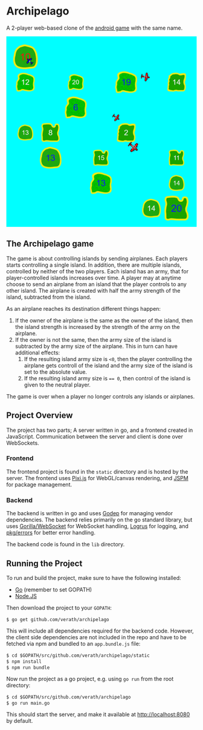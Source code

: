 # Archipelago

A 2-player web-based clone of the [android game](https://play.google.com/store/apps/details?id=com.sgg.archipelago_kr) with the same name.

![Screenshot Archipelago](.github/screenshot1.png)

## The Archipelago game

The game is about controlling islands by sending airplanes. Each players starts controlling a single island. In addition, there are multiple islands, controlled by neither of the two players. Each island has an army, that for player-controlled islands increases over time. A player may at anytime choose to send an airplane from an island that the player controls to any other island. The airplane is created with half the army strength of the island, subtracted from the island.

As an airplane reaches its destination different things happen:
  1. If the owner of the airplane is the same as the owner of the island, then the island strength is increased by the strength of the army on the airplane.
  2. If the owner is not the same, then the army size of the island is subtracted by the army size of the airplane. This in turn can have additional effects:
     1. If the resulting island army size is `<0`, then the player controlling the airplane gets controll of the island and the army size of the island is set to the absolute value.
     2. If the resulting island army size is `== 0`, then control of the island is given to the neutral player.

The game is over when a player no longer controls any islands or airplanes.

## Project Overview

The project has two parts; A server written in go, and a frontend created in JavaScript. Communication between the server and client is done over WebSockets.

### Frontend

The frontend project is found in the `static` directory and is hosted by the server. The frontend uses [Pixi.js](https://github.com/pixijs/pixi.js) for WebGL/canvas rendering, and [JSPM](jspm.io) for package management.

### Backend

The backend is written in go and uses [Godep](https://github.com/tools/godep) for managing vendor dependencies. The backend relies primarily on the go standard library, but uses [Gorilla/WebSocket](https://github.com/gorilla/websocket) for WebSocket handling, [Logrus](https://github.com/Sirupsen/logrus) for logging, and [pkg/errors](https://github.com/pkg/errors) for better error handling. 

The backend code is found in the `lib` directory.

## Running the Project

To run and build the project, make sure to have the following installed:
* [Go](https://golang.org/dl/) (remember to set GOPATH)
* [Node.JS](https://nodejs.org/en/download/)

Then download the project to your `GOPATH`:
```
$ go get github.com/verath/archipelago
```

This will include all dependencies required for the backend code. However, the client side dependencies are not included in the repo and have to be fetched via npm and bundled to an `app.bundle.js` file:

```
$ cd $GOPATH/src/github.com/verath/archipelago/static
$ npm install
$ npm run bundle
```

Now run the project as a go project, e.g. using `go run` from the root directory:

```
$ cd $GOPATH/src/github.com/verath/archipelago
$ go run main.go
```

This should start the server, and make it available at [http://localhost:8080](http://localhost:8080) by default.
